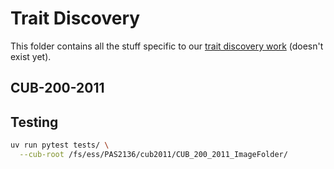 # Trait Discovery

This folder contains all the stuff specific to our [trait discovery work]() (doesn't exist yet).

## CUB-200-2011

## Testing

```sh
uv run pytest tests/ \
  --cub-root /fs/ess/PAS2136/cub2011/CUB_200_2011_ImageFolder/
```
